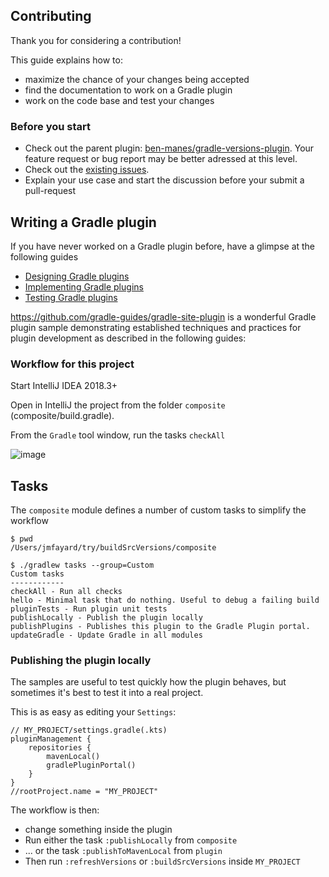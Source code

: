 ## Contributing

Thank you for considering a contribution! 

This guide explains how to:

- maximize the chance of your changes being accepted
- find the documentation to work on a Gradle plugin
- work on the code base and test your changes

### Before you start

- Check out the parent plugin: [ben-manes/gradle-versions-plugin](https://github.com/ben-manes/gradle-versions-plugin). Your feature request or bug report may be better adressed at this level.
- Check out the [existing issues](https://github.com/jmfayard/buildSrcVersions/issues). 
- Explain your use case and start the discussion before your submit a pull-request


## Writing a Gradle plugin

If you have never worked on a Gradle plugin before, have a glimpse at the following guides

- [Designing Gradle plugins](https://guides.gradle.org/designing-gradle-plugins/)
- [Implementing Gradle plugins](https://guides.gradle.org/implementing-gradle-plugins/)
- [Testing Gradle plugins](https://guides.gradle.org/testing-gradle-plugins/)

https://github.com/gradle-guides/gradle-site-plugin is a wonderful Gradle plugin sample demonstrating established techniques and practices for plugin development as described in the following guides:
                                                                     

### Workflow for this project
   
Start IntelliJ IDEA 2018.3+  

Open in IntelliJ the project from the folder `composite` (composite/build.gradle). 

From the `Gradle` tool window, run the tasks `checkAll` 

![image](https://user-images.githubusercontent.com/459464/51464714-8662c380-1d66-11e9-87f7-2ac45d4ff620.png)


## Tasks 

The `composite` module defines a number of custom tasks to simplify the workflow

```
$ pwd
/Users/jmfayard/try/buildSrcVersions/composite   

$ ./gradlew tasks --group=Custom
Custom tasks
------------
checkAll - Run all checks
hello - Minimal task that do nothing. Useful to debug a failing build
pluginTests - Run plugin unit tests
publishLocally - Publish the plugin locally
publishPlugins - Publishes this plugin to the Gradle Plugin portal.
updateGradle - Update Gradle in all modules
```


### Publishing the plugin locally

The samples are useful to test quickly how the plugin behaves, but sometimes it's best to test it into a real project. 

This is as easy as editing your `Settings`:

```
// MY_PROJECT/settings.gradle(.kts)
pluginManagement {
    repositories {
        mavenLocal()
        gradlePluginPortal()
    }
}
//rootProject.name = "MY_PROJECT"
```

The workflow is then:

- change something inside the plugin
- Run either the task `:publishLocally` from `composite`
- ... or the task `:publishToMavenLocal` from `plugin`
- Then run `:refreshVersions` or `:buildSrcVersions` inside `MY_PROJECT`
